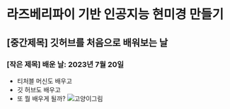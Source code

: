 # 라즈베리파이 기반 인공지능 현미경 만들기

## [중간제목] 깃허브를 처음으로 배워보는 날

### [작은 제목] 배운 날: 2023년 7월 20일

* 티처블 머신도 배우고
* 깃 허브도 배우고
* 또 뭘 배우게 될까?
![고양이그림](https://www.google.com/url?sa=i&url=https%3A%2F%2Fxn--o39aqqt5q33r9ecc46a.com%2F&psig=AOvVaw003k_vxMWxCOuGMNR6ngFb&ust=1689903661858000&source=images&cd=vfe&opi=89978449&ved=0CBEQjRxqFwoTCJDNpvGUnIADFQAAAAAdAAAAABAl)
